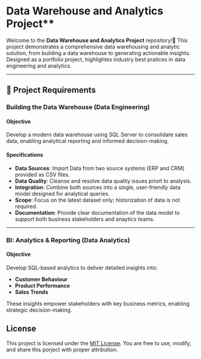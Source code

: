 # Data Warehouse and Analytics Project**

Welcome to the **Data Warehouse and Analytics Project** repository!🚀
This project demonstrates a comprehensive data warehousing and analytic solution, from building a data warehouse to generating actionable insights. Designed as a portfolio project, highlightes industry best pratices in data engineering and analytics.

---

## 🚀 Project Requirements

### Building the Data Warehouse (Data Engineering) 

#### Objective
Develop a modern data warehouse using SQL Server to consolidate sales data, enabling analytical reporting and informed decision-making.

#### Specifications
- **Data Sources**: Import Data from two source systems (ERP and CRM) provided as CSV files.
- **Data Quality**: Cleanse and resolve data quality issues priort to analysis.
- **Integration**: Combine both sources into a single, user-friendly data model designed for analytical queries.
- **Scope**: Focus on the latest dataset only; historization of data is not required.
- **Documentation**: Provide clear documentation of the data model to support both business stakeholders and anaytics teams.

---

### BI: Analytics & Reporting (Data Analytics)

#### Objective
Develop SQL-based analytics to deliver detailed insights into:
- **Customer Behaviour**
- **Product Performance**
- **Sales Trends**

These insights empower stakeholders with key business metrics, enabling strategic decision-making.

## License 

This project is licensed under the [MIT License](LICENSE). You are free to use, modify, and share this porject with proper attribution.
